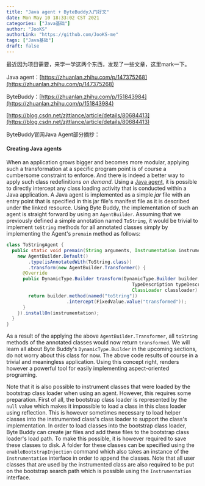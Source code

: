 ```yaml
---
title: "Java agent + ByteBuddy入门好文"
date: Mon May 10 18:33:02 CST 2021
categories: ["Java基础"]
author: "JooKS"
authorLink: "https://github.com/JooKS-me"
tags: ["Java基础"]
draft: false
---
```


最近因为项目需要，来学一学这两个东西，发现了一些文章，这里mark一下。

Java agent：[https://zhuanlan.zhihu.com/p/147375268](https://zhuanlan.zhihu.com/p/147375268)

ByteBuddy：[https://zhuanlan.zhihu.com/p/151843984](https://zhuanlan.zhihu.com/p/151843984)

[https://blog.csdn.net/zjttlance/article/details/80684413](https://blog.csdn.net/zjttlance/article/details/80684413)

ByteBuddy官网Java Agent部分摘抄：
#### Creating Java agents

When an application grows bigger and becomes more modular, applying such a transformation at a specific program point is of course a cumbersome constraint to enforce. And there is indeed a better way to apply such class redefinitions *on demand*. Using a [Java agent](https://docs.oracle.com/javase/8/docs/api/java/lang/instrument/package-summary.html), it is possible to directly intercept any class loading activity that is conducted within a Java application. A Java agent is implemented as a simple *jar* file with an entry point that is specified in this jar file's manifest file as it is described under the linked resource. Using Byte Buddy, the implementation of such an agent is straight forward by using an `AgentBuilder`. Assuming that we previously defined a simple annotation named `ToString`, it would be trivial to implement `toString` methods for all annotated classes simply by implementing the Agent's `premain` method as follows:

```java
class ToStringAgent {
  public static void premain(String arguments, Instrumentation instrumentation) {
    new AgentBuilder.Default()
        .type(isAnnotatedWith(ToString.class))
        .transform(new AgentBuilder.Transformer() {
      @Override
      public DynamicType.Builder transform(DynamicType.Builder builder,
                                              TypeDescription typeDescription,
                                              ClassLoader classloader) {
        return builder.method(named("toString"))
                      .intercept(FixedValue.value("transformed"));
      }
    }).installOn(instrumentation);
  }
}
```

As a result of the applying the above `AgentBuilder.Transformer`, all `toString` methods of the annotated classes would now return `transformed`. We will learn all about Byte Buddy's `DynamicType.Builder` in the upcoming sections, do not worry about this class for now. The above code results of course in a trivial and meaningless application. Using this concept right, renders however a powerful tool for easily implementing aspect-oriented programing.

Note that it is also possible to instrument classes that were loaded by the bootstrap class loader when using an agent. However, this requires some preparation. First of all, the bootstrap class loader is represented by the `null` value which makes it impossible to load a class in this class loader using reflection. This is however sometimes necessary to load helper classes into the instrumented class's class loader to support the class's implementation. In order to load classes into the bootstrap class loader, Byte Buddy can create jar files and add these files to the bootstrap class loader's load path. To make this possible, it is however required to save these classes to disk. A folder for these classes can be specified using the `enableBootstrapInjection` command which also takes an instance of the `Instrumentation` interface in order to append the classes. Note that all user classes that are used by the instrumented class are also required to be put on the bootstrap search path which is possible using the `Instrumentation` interface.
